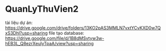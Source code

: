 # QuanLyThuVien2
tài liệu dự án:
https://drive.google.com/drive/folders/13KO2pAS3MMLN7vxtYCvKXD0w7QxS3Dhl?usp=sharing
file tạo database:
https://drive.google.com/file/d/1B8dMSvtyw3w-hEB3L_Q8ezrXeulyTpaA/view?usp=sharing
